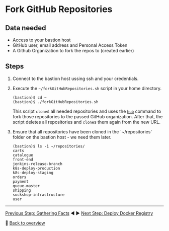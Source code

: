 # Fork GitHub Repositories

## Data needed
* Access to your bastion host
* GitHub user, email address and Personal Access Token
* A Github Organization to fork the repos to (created earlier)

## Steps

1. Connect to the bastion host ussing ssh and your credentials.

1. Execute the `~/forkGitHubRepositories.sh` script in your home directory.

    ```
    (bastion)$ cd ~
    (bastion)$ ./forkGitHubRepositories.sh
    ```

    This script `clone`s all needed repositories and uses the [`hub`](https://hub.github.com/) command to fork those repositories to the passed GitHub organization. After that, the script deletes all repositories and `clone`s them again from the new URL.

1. Ensure that all repositories have been cloned in the `~/repositories' folder on the bastion host - we need them later.

    ```
    (bastion)$ ls -1 ~/repositories/
    carts
    catalogue
    front-end
    jenkins-release-branch
    k8s-deploy-production
    k8s-deploy-staging
    orders
    payment
    queue-master
    shipping
    sockshop-infrastructure
    user
    ```

---

[Previous Step: Gathering Facts](../1_Gathering_Facts) :arrow_backward: :arrow_forward: [Next Step: Deploy Docker Registry](../3_Deploy_Docker_Registry)

:arrow_up_small: [Back to overview](../)
